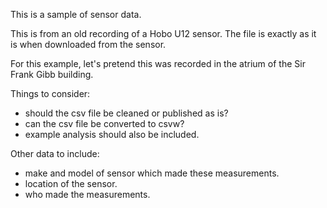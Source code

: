This is a sample of sensor data.

This is from an old recording of a Hobo U12 sensor. The file is exactly as it is when downloaded from the sensor.

For this example, let's pretend this was recorded in the atrium of the Sir Frank Gibb building.

Things to consider:
- should the csv file be cleaned or published as is?
- can the csv file be converted to csvw?
- example analysis should also be included.

Other data to include:
- make and model of sensor which made these measurements.
- location of the sensor.
- who made the measurements.

